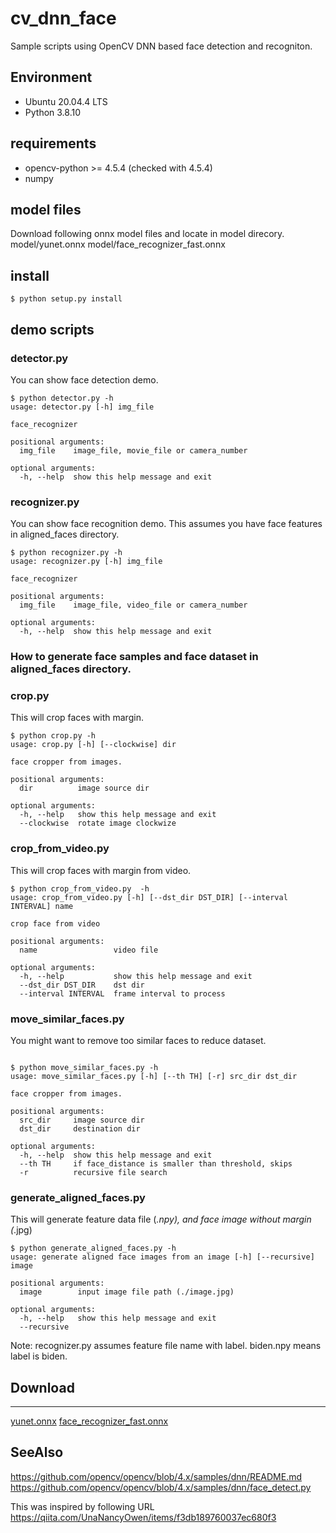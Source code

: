 # cv_dnn_face
Sample scripts using OpenCV DNN based face detection and recogniton.

## Environment
- Ubuntu 20.04.4 LTS
- Python 3.8.10

## requirements
- opencv-python >= 4.5.4 (checked with 4.5.4)
- numpy

## model files
Download following onnx model files and locate in model direcory.
model/yunet.onnx
model/face_recognizer_fast.onnx

## install

```commandline
$ python setup.py install
```


## demo scripts
### detector.py

You can show face detection demo.

```
$ python detector.py -h
usage: detector.py [-h] img_file

face_recognizer

positional arguments:
  img_file    image_file, movie_file or camera_number

optional arguments:
  -h, --help  show this help message and exit
```

### recognizer.py

You can show face recognition demo.
This assumes you have face features in aligned_faces directory.


```
$ python recognizer.py -h
usage: recognizer.py [-h] img_file

face_recognizer

positional arguments:
  img_file    image_file, video_file or camera_number

optional arguments:
  -h, --help  show this help message and exit

```

### How to generate face samples and face dataset in aligned_faces directory.
### crop.py

This will crop faces with margin.

```commandline
$ python crop.py -h
usage: crop.py [-h] [--clockwise] dir

face cropper from images.

positional arguments:
  dir          image source dir

optional arguments:
  -h, --help   show this help message and exit
  --clockwise  rotate image clockwize

```

### crop_from_video.py
This will crop faces with margin from video.

```commandline
$ python crop_from_video.py  -h
usage: crop_from_video.py [-h] [--dst_dir DST_DIR] [--interval INTERVAL] name

crop face from video

positional arguments:
  name                 video file

optional arguments:
  -h, --help           show this help message and exit
  --dst_dir DST_DIR    dst dir
  --interval INTERVAL  frame interval to process

```


### move_similar_faces.py
You might want to remove too similar faces to reduce dataset.

```commandline

$ python move_similar_faces.py -h
usage: move_similar_faces.py [-h] [--th TH] [-r] src_dir dst_dir

face cropper from images.

positional arguments:
  src_dir     image source dir
  dst_dir     destination dir

optional arguments:
  -h, --help  show this help message and exit
  --th TH     if face_distance is smaller than threshold, skips
  -r          recursive file search
```

### generate_aligned_faces.py

This will generate feature data file (*.npy), and face image without margin (*.jpg)

```commandline
$ python generate_aligned_faces.py -h
usage: generate aligned face images from an image [-h] [--recursive] image

positional arguments:
  image        input image file path (./image.jpg)

optional arguments:
  -h, --help   show this help message and exit
  --recursive
```

Note:
recognizer.py assumes feature file name with label.
biden.npy means label is biden.

## Download
--------
[yunet.onnx](https://github.com/ShiqiYu/libfacedetection.train/blob/master/tasks/task1/onnx/yunet.onnx)
[face_recognizer_fast.onnx](https://drive.google.com/file/d/1ClK9WiB492c5OZFKveF3XiHCejoOxINW/view?usp=sharing)

## SeeAlso
https://github.com/opencv/opencv/blob/4.x/samples/dnn/README.md
https://github.com/opencv/opencv/blob/4.x/samples/dnn/face_detect.py

This was inspired by following URL
https://qiita.com/UnaNancyOwen/items/f3db189760037ec680f3
